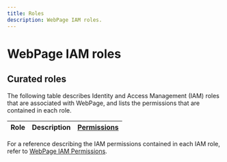 ```yaml
---
title: Roles
description: WebPage IAM roles.
---
```


# WebPage IAM roles

## Curated roles

The following table describes Identity and Access Management (IAM) roles that are associated with WebPage, and lists the permissions that are contained in each role.

| Role | Description | [Permissions](/webpage/docs/reference/iam/permissions) |
| --- | --- | --- |

For a reference describing the IAM permissions contained in each IAM role, refer to [WebPage IAM Permissions](/webpage/docs/reference/iam/permissions).
